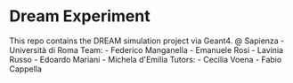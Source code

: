 # Dream Experiment
This repo contains the DREAM simulation project via Geant4.
@ Sapienza - Università di Roma
Team:
        - Federico Manganella
        - Emanuele Rosi
        - Lavinia Russo
        - Edoardo Mariani
        - Michela d'Emilia
Tutors:
        - Cecilia Voena
        - Fabio Cappella

